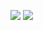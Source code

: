 ![](https://github-readme-stats.vercel.app/api?username=QuickOrBeDead&theme=dark&hide_border=false&include_all_commits=true&show_icons=true&count_private=true)
![](https://github-readme-stats.vercel.app/api/top-langs/?username=QuickOrBeDead&theme=dark&hide_border=false&include_all_commits=true&count_private=true&layout=compact&langs_count=12&hide=html,css)
